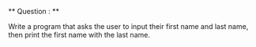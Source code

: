 ** Question : **

Write a program that asks the user to input their first name and last name, then print the first name with the last name.